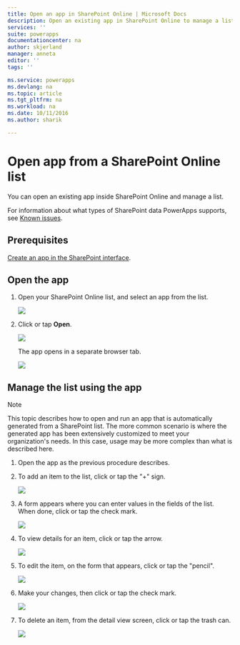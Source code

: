 ```yaml
---
title: Open an app in SharePoint Online | Microsoft Docs
description: Open an existing app in SharePoint Online to manage a list.
services: ''
suite: powerapps
documentationcenter: na
author: skjerland
manager: anneta
editor: ''
tags: ''

ms.service: powerapps
ms.devlang: na
ms.topic: article
ms.tgt_pltfrm: na
ms.workload: na
ms.date: 10/11/2016
ms.author: sharik

---
```

# Open app from a SharePoint Online list
You can open an existing app inside SharePoint Online and manage a list.

For information about what types of SharePoint data PowerApps supports, see [Known issues](../connections/connection-sharepoint-online.md#known-issues).

## Prerequisites
[Create an app in the SharePoint interface](generate-app-from-sharepoint-list-interface.md).

## Open the app
1. Open your SharePoint Online list, and select an app from the list.
   
    ![](./media/open-app-embedded-in-sharepoint/view-list-updated.png)
2. Click or tap **Open**.
   
    ![](./media/open-app-embedded-in-sharepoint/open-button-updated.png)
   
    The app opens in a separate browser tab.
   
    ![](./media/open-app-embedded-in-sharepoint/separate-tab-updated.png)

## Manage the list using the app
> [!NOTE]
> This topic describes how to open and run an app that is automatically generated from a SharePoint list. The more common scenario is where the generated app has been extensively customized to meet your organization's needs. In this case, usage may be more complex than what is described here.
> 
> 

1. Open the app as the previous procedure describes.
2. To add an item to the list, click or tap the "+" sign.
   
    ![](./media/open-app-embedded-in-sharepoint/add-item.png)
3. A form appears where you can enter values in the fields of the list. When done, click or tap the check mark.
   
    ![](./media/open-app-embedded-in-sharepoint/enter-item.png)
4. To view details for an item, click or tap the arrow.
   
    ![](./media/open-app-embedded-in-sharepoint/open-item.png)
5. To edit the item, on the form that appears, click or tap the "pencil".
   
    ![](./media/open-app-embedded-in-sharepoint/view-item.png)
6. Make your changes, then click or tap the check mark.
   
    ![](./media/open-app-embedded-in-sharepoint/edit-item.png)
7. To delete an item, from the detail view screen, click or tap the trash can.
   
    ![](./media/open-app-embedded-in-sharepoint/delete-item.png)

